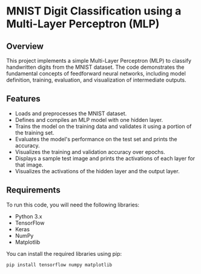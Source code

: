 # MNIST Digit Classification using a Multi-Layer Perceptron (MLP)

## Overview

This project implements a simple Multi-Layer Perceptron (MLP) to classify handwritten digits from the MNIST dataset. The code demonstrates the fundamental concepts of feedforward neural networks, including model definition, training, evaluation, and visualization of intermediate outputs.

## Features

- Loads and preprocesses the MNIST dataset.
- Defines and compiles an MLP model with one hidden layer.
- Trains the model on the training data and validates it using a portion of the training set.
- Evaluates the model's performance on the test set and prints the accuracy.
- Visualizes the training and validation accuracy over epochs.
- Displays a sample test image and prints the activations of each layer for that image.
- Visualizes the activations of the hidden layer and the output layer.

## Requirements

To run this code, you will need the following libraries:

- Python 3.x
- TensorFlow
- Keras
- NumPy
- Matplotlib

You can install the required libraries using pip:

```bash
pip install tensorflow numpy matplotlib
